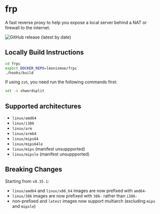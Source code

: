 # frp
A fast reverse proxy to help you expose a local server behind a NAT or firewall to the internet.

![GitHub release (latest by date)](https://img.shields.io/github/v/release/fatedier/frp)

## Locally Build Instructions
``` sh
cd frpc
export DOCKER_REPO=leonismoe/frpc
./hooks/build
```

If using `zsh`, you need run the following commands first:
``` sh
set -o shwordsplit
```

## Supported architectures
* `linux/amd64`
* `linux/i386`
* `linux/arm`
* `linux/arm64`
* `linux/mips64`
* `linux/mips64le`
* `linux/mips` (manifest unsuppported)
* `linux/mipsle` (manifest unsuppported)

## Breaking Changes
Starting from `v0.35.1`:
* `linux/amd64` and `linux/x86_64` images are now prefixed with `amd64-`
* `linux/386` images are now prefixed with `386-` rather than `i386-`
* non-prefixed and `latest` images now support multiarch (excluding `mips` and `mipsle`)
